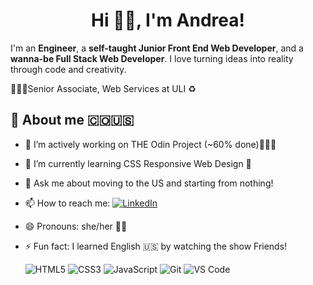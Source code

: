 <div align="center">
  <h1>Hi ✌🏼, I'm Andrea!</h1>
</div>

I'm an **Engineer**, a **self-taught Junior Front End Web Developer**, and a **wanna-be Full Stack Web Developer**. I love turning ideas into reality through code and creativity.

👩🏻‍💻Senior Associate, Web Services at ULI ♻️

## 🚀 **About me 🇨🇴🇺🇸**

- 🔭 I’m actively working on THE Odin Project (~60% done)👩🏻‍💻
- 🌱 I’m currently learning CSS Responsive Web Design 🎨
- 💬 Ask me about moving to the US and starting from nothing!
- 📫 How to reach me: [![LinkedIn](https://img.shields.io/badge/Let's-Connect-blue?style=flat-square&logo=linkedin)](https://www.linkedin.com/in/andreamalik/)
- 😄 Pronouns: she/her 💅🏻
- ⚡ Fun fact: I learned English 🇺🇸 by watching the show Friends!

  ![HTML5](https://img.shields.io/badge/HTML5-E34F26?style=for-the-badge&logo=html5&logoColor=white) ![CSS3](https://img.shields.io/badge/CSS3-1572B6?style=for-the-badge&logo=css3&logoColor=white)  ![JavaScript](https://img.shields.io/badge/JavaScript-F7DF1E?style=for-the-badge&logo=javascript&logoColor=black)   ![Git](https://img.shields.io/badge/Git-F05032?style=for-the-badge&logo=git&logoColor=white)  ![VS Code](https://img.shields.io/badge/VS_Code-007ACC?style=for-the-badge&logo=visual-studio-code&logoColor=white) 


